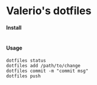 # Valerio's dotfiles

#### Install

```

```

#### Usage

```
dotfiles status
dotfiles add /path/to/change
dotfiles commit -m "commit msg"
dotfiles push
```
